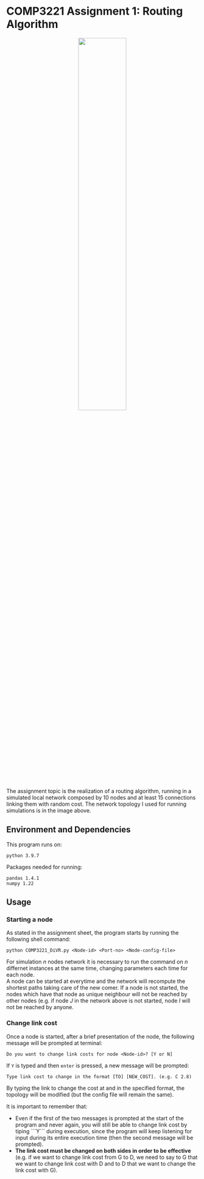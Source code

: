 # COMP3221 Assignment 1: Routing Algorithm
<p align="center"><img src="https://user-images.githubusercontent.com/82953736/160226426-b151f6fb-5453-4c03-9069-5729491ad6dd.png" width="50%"></p>
The assignment topic is the realization of a routing algorithm, running in a simulated local network composed by 10 nodes and at least 15 connections linking them with random cost. The network topology I used for running simulations is in the image above. <br>

## Environment and Dependencies

This program runs on:

```
python 3.9.7
```
Packages needed for running:
```
pandas 1.4.1
numpy 1.22
```

## Usage

### Starting a node
As stated in the assignment sheet, the program starts by running the following shell command:
```
python COMP3221_DiVR.py <Node-id> <Port-no> <Node-config-file>
```
For simulation _n_ nodes network it is necessary to run the command on _n_ differnet instances at the same time, changing parameters each time for each node. <br>
A node can be started at everytime and the network will recompute the shortest paths taking care of the new comer. If a node is not started, the nodes which have that node as unique neighbour will not be reached by other nodes (e.g. if node _J_ in the network above is not started, node _I_ will not be reached by anyone.
### Change link cost
Once a node is started, after a brief presentation of the node, the following message will be prompted at terminal:
```
Do you want to change link costs for node <Node-id>? [Y or N]
```
If ```Y``` is typed and then ```enter``` is pressed, a new message will be prompted:
```
Type link cost to change in the format [TO] [NEW_COST]. (e.g. C 2.8)
```
By typing the link to change the cost at and in the specified format, the topology will be modified (but the config file will remain the same).<br>

It is important to remember that:
<ul>
  <li>
    Even if the first of the two messages is prompted at the start of the program and never again, you will still be able to change link cost by tiping   ```Y``` during execution, since the program will keep listening for input during its entire execution time (then the second message will be prompted).    </li>
  <li> 
    <b> The link cost must be changed on both sides in order to be effective</b> (e.g. if we want to change link cost from G to D, we need to say to G that we want to change link cost with D and to D that we want to change the link cost with G).
  </li>
</ul>
